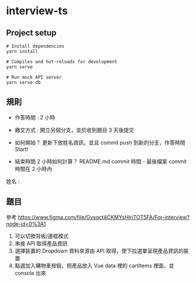 # interview-ts

## Project setup
```
# Install dependencies
yarn install

# Compiles and hot-reloads for development
yarn serve

# Run mock API server
yarn serve:db
```

## 規則
* 作答時間 : 2 小時
* 繳交方式 : 開立另個分支，並於收到題目 3 天後提交

* 如何開始？ 更新下放姓名資訊，並且 commit push 到新的分支，作答時間 Start!
* 結束時間 2 小時如何計算？ README.md commit 時間 - 最後檔案 commit 時間在 2 小時內

姓名 :

## 題目
參考 https://www.figma.com/file/Gvsqct4CKMYsHIrjTOT5FA/For-interview?node-id=0%3A1

1. 可以切換背板/邊框模式
2. 串接 API 取得產品資訊
3. 選擇裝置的 Dropdown 資料來源由 API 取得，使下拉選單呈現產品資訊的裝置
4. 點選加入購物車按鈕，把產品放入 Vue data 裡的 cartItems 裡面，並 console 出來
